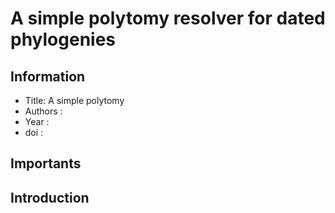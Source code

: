# A simple polytomy resolver for dated phylogenies

## Information
- Title: A simple polytomy 
- Authors : 
- Year : 
- doi : 

## Importants

## Introduction

